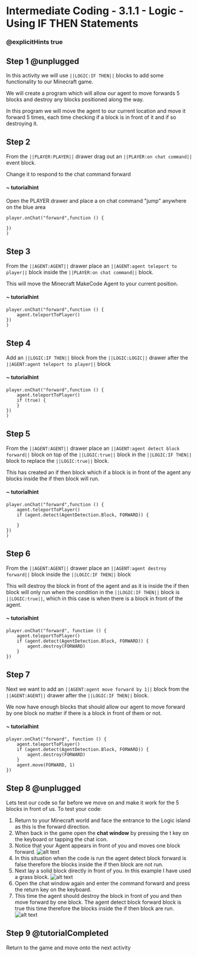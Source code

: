 # Intermediate Coding - 3.1.1 - Logic - Using IF THEN Statements

### @explicitHints true

## Step 1 @unplugged
In this activity we will use ``||LOGIC:IF THEN||`` blocks to add some functionality to our Minecraft game.

We will create a program which will allow our agent to move forwards 5 blocks and destroy any blocks positioned along the way.

In this program we will move the agent to our current location and move it forward 5 times, each time checking if a block is in front of it and if so destroying it.

## Step 2
From the ``||PLAYER:PLAYER||`` drawer drag out an ``||PLAYER:on chat command||`` event block. 

Change it to respond to the chat command forward
#### ~ tutorialhint
Open the PLAYER drawer and place a on chat command "jump" anywhere on the blue area
```blocks
player.onChat("forward",function () {
 
})
)
```
## Step 3
From the ``||AGENT:AGENT||`` drawer place an ``||AGENT:agent teleport to player||``  block inside the ``||PLAYER:on chat command||``  block.

This will move the Minecraft MakeCode Agent to your current position.
#### ~ tutorialhint
```blocks 
player.onChat("forward",function () {
	agent.teleportToPlayer()
})
)
```
## Step 4
Add an ``||LOGIC:IF THEN||`` block from the ``||LOGIC:LOGIC||`` drawer after the ``||AGENT:agent teleport to player||`` block
#### ~ tutorialhint
```blocks 
player.onChat("forward",function () {
	agent.teleportToPlayer()
	if (true) {
    }
})
)
```

## Step 5
From the ``||AGENT:AGENT||`` drawer place an ``||AGENT:agent detect block forward||`` block on top of the ``||LOGIC:true||`` block in the ``||LOGIC:IF THEN||`` block to replace the ``||LOGIC:true||`` block.

This has created an if then block which if a block is in front of the agent any blocks inside the if then block will run.

#### ~ tutorialhint
```blocks 
player.onChat("forward",function () {
	agent.teleportToPlayer()
	if (agent.detect(AgentDetection.Block, FORWARD)) {
    	
    }
})
)
```

## Step 6
From the ``||AGENT:AGENT||`` drawer place an ``||AGENT:agent destroy forward||`` block inside the ``||LOGIC:IF THEN||`` block

This will destroy the block in front of the agent and as it is inside the if then block will only run when the condition in the ``||LOGIC:IF THEN||`` block is ``||LOGIC:true||``, which in this case is when there is a block in front of the agent.
#### ~ tutorialhint
```blocks 
player.onChat("forward", function () {
    agent.teleportToPlayer()
    if (agent.detect(AgentDetection.Block, FORWARD)) {
        agent.destroy(FORWARD)
    }
})
```

## Step 7
Next we want to add an ``||AGENT:agent move forward by 1||`` block from the ``||AGENT:AGENT||`` drawer after the ``||LOGIC:IF THEN||`` block.

We now have enough blocks that should allow our agent to move forward by one block no matter if there is a block in front of them or not.

#### ~ tutorialhint
```blocks 
player.onChat("forward", function () {
    agent.teleportToPlayer()
    if (agent.detect(AgentDetection.Block, FORWARD)) {
        agent.destroy(FORWARD)
    }
    agent.move(FORWARD, 1)
})
```

## Step 8 @unplugged
Lets test our code so far before we move on and make it work for the 5 blocks in front of us.
To test your code:
1. Return to your Minecraft world and face the entrance to the Logic island as this is the forward direction.
2. When back in the game open the **chat window** by pressing the t key on the keyboard or tapping the chat icon.
3. Notice that your Agent appears in front of you and moves one block forward.
![alt text](https://intermediate.codingcredentials.com/Lesson3/3.1.1/images/1.jpg?raw=true "Agent")
4. In this situation when the code is run the agent detect block forward is false therefore the blocks inside the if then block are not run. 
5. Next lay a solid block directly in front of you. In this example I have used a grass block.
![alt text](https://intermediate.codingcredentials.com/Lesson3/3.1.1/images/2.jpg?raw=true "Agent")
6. Open the chat window again and enter the command forward and press the return key on the keyboard.
7. This time the agent should destroy the block in front of you and then move forward by one block. 
The agent detect block forward block is true this time therefore the blocks inside the if then block are run.
![alt text](https://intermediate.codingcredentials.com/Lesson3/3.1.1/images/3.jpg?raw=true "Agent")

## Step 9 @tutorialCompleted
Return to the game and move onto the next activity
